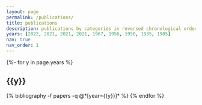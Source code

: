 ```yaml
---
layout: page
permalink: /publications/
title: publications
description: publications by categories in reversed chronological order. generated by jekyll-scholar.
years: [2022, 2021, 2021, 2021, 1967, 1956, 1950, 1935, 1905]
nav: true
nav_order: 1
---
```

<!-- _pages/publications.md -->
<div class="publications">

{%- for y in page.years %}
  <h2 class="year">{{y}}</h2>
  {% bibliography -f papers -q @*[year={{y}}]* %}
{% endfor %}

</div>
